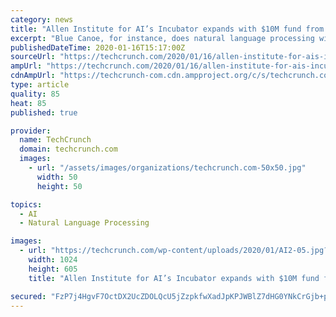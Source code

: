 ```yaml
---
category: news
title: "Allen Institute for AI’s Incubator expands with $10M fund from high-profile VCs"
excerpt: "Blue Canoe, for instance, does natural language processing with a focus on accent modification; Xnor.ai is working on ultra-low-power implementations of machine learning algorithms, and was just acquired yesterday by Apple for a reported $200M. Apple buys edge-based AI startup Xnor.ai for a reported $200M “We think the next generation of so ..."
publishedDateTime: 2020-01-16T15:17:00Z
sourceUrl: "https://techcrunch.com/2020/01/16/allen-institute-for-ais-incubator-expands-with-10m-fund-from-high-profile-vcs/"
ampUrl: "https://techcrunch.com/2020/01/16/allen-institute-for-ais-incubator-expands-with-10m-fund-from-high-profile-vcs/amp/"
cdnAmpUrl: "https://techcrunch-com.cdn.ampproject.org/c/s/techcrunch.com/2020/01/16/allen-institute-for-ais-incubator-expands-with-10m-fund-from-high-profile-vcs/amp/"
type: article
quality: 85
heat: 85
published: true

provider:
  name: TechCrunch
  domain: techcrunch.com
  images:
    - url: "/assets/images/organizations/techcrunch.com-50x50.jpg"
      width: 50
      height: 50

topics:
  - AI
  - Natural Language Processing

images:
  - url: "https://techcrunch.com/wp-content/uploads/2020/01/AI2-05.jpg?w=1024"
    width: 1024
    height: 605
    title: "Allen Institute for AI’s Incubator expands with $10M fund from high-profile VCs"

secured: "FzP7j4HgvF7OctDX2UcZDOLQcU5jZzpkfwXadJpKPJWBlZ7dHG0YNkCrGjb+pZI7dkbDytiJjHSZgP1grzZEbY5h0OkhWIy+oIr9wpUNMlxHawO2FgMUrzWoAW4H25tD1CE/aperhKr8OB12oEb9FLmvize5BSqNgIPnDTFcnVkQRctaPWEVHGAXQahqbUhczndNySikDR1yQCypDKXtwTxY3HGwLD+Q+cDxFl7IAcZlv9JChtbXGPkV8QhOC9EySq+kkGmRqCgol5/AJ///B0Rg5nUFV18E1LqyN7Iq0y2U9Ag7GTHJ22/H4Bs/mSbhlcMMIsgGauwHnqDFEqHe53M1+Eq9JhgWoWssPEDQio1K7K2NADMP+JHRDWxC6E+yGM4Sl6KTg/lzTC0dKtAK8z0eDSF2XwD7Lfs/dgyLzC7KhQ8JaTsTKSZoGIb42bO7FQCzPw8rNdQ90+wXcZoqjA==;SJ9h7iXWs+A/ry4a/GRsiw=="
---
```


